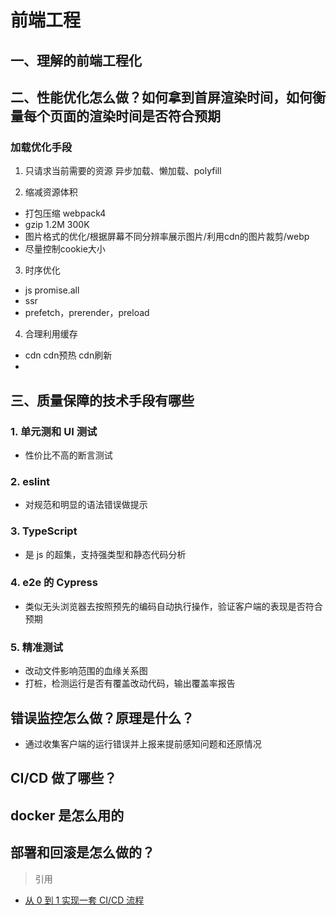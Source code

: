 # 前端工程

## 一、理解的前端工程化

## 二、性能优化怎么做？如何拿到首屏渲染时间，如何衡量每个页面的渲染时间是否符合预期


### 加载优化手段
1. 只请求当前需要的资源 
异步加载、懒加载、polyfill

2. 缩减资源体积
- 打包压缩 webpack4
- gzip 1.2M 300K
- 图片格式的优化/根据屏幕不同分辨率展示图片/利用cdn的图片裁剪/webp
- 尽量控制cookie大小

3. 时序优化
- js promise.all
- ssr
- prefetch，prerender，preload

4. 合理利用缓存
- cdn cdn预热 cdn刷新
- 


## 三、质量保障的技术手段有哪些

### 1. 单元测和 UI 测试

- 性价比不高的断言测试

### 2. eslint

- 对规范和明显的语法错误做提示

### 3. TypeScript

- 是 js 的超集，支持强类型和静态代码分析

### 4. e2e 的 Cypress

- 类似无头浏览器去按照预先的编码自动执行操作，验证客户端的表现是否符合预期

### 5. 精准测试

- 改动文件影响范围的血缘关系图
- 打桩，检测运行是否有覆盖改动代码，输出覆盖率报告

## 错误监控怎么做？原理是什么？

- 通过收集客户端的运行错误并上报来提前感知问题和还原情况

## CI/CD 做了哪些？

## docker 是怎么用的

## 部署和回滚是怎么做的？

> 引用

- [从 0 到 1 实现一套 CI/CD 流程](https://juejin.cn/book/6897616008173846543)
